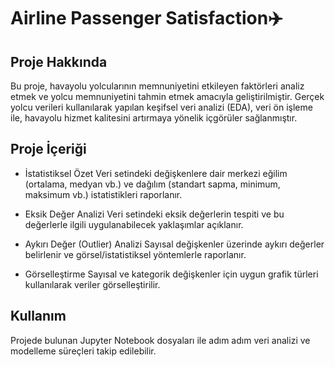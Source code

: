 # Airline Passenger Satisfaction✈️

## Proje Hakkında

Bu proje, havayolu yolcularının memnuniyetini etkileyen faktörleri analiz etmek ve yolcu memnuniyetini tahmin etmek amacıyla geliştirilmiştir. Gerçek yolcu verileri kullanılarak yapılan keşifsel veri analizi (EDA), veri ön işleme ile, havayolu hizmet kalitesini artırmaya yönelik içgörüler sağlanmıştır.

## Proje İçeriği

- İstatistiksel Özet
Veri setindeki değişkenlere dair merkezi eğilim (ortalama, medyan vb.) ve dağılım (standart sapma, minimum, maksimum vb.) istatistikleri raporlanır.

- Eksik Değer Analizi
Veri setindeki eksik değerlerin tespiti ve bu değerlerle ilgili uygulanabilecek yaklaşımlar açıklanır.

- Aykırı Değer (Outlier) Analizi
Sayısal değişkenler üzerinde aykırı değerler belirlenir ve görsel/istatistiksel yöntemlerle raporlanır.

- Görselleştirme
Sayısal ve kategorik değişkenler için uygun grafik türleri kullanılarak veriler görselleştirilir.

## Kullanım

Projede bulunan Jupyter Notebook dosyaları ile adım adım veri analizi ve modelleme süreçleri takip edilebilir.  

